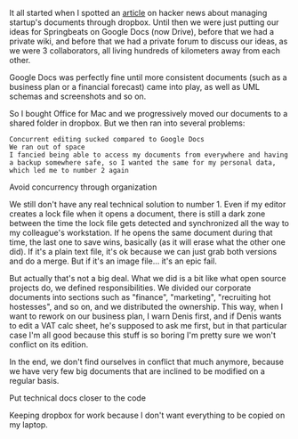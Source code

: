 It all started when I spotted an [article](http://www.lightercapital.com/blog/howto-use-dropbox-to-organize-your-startups-documents) on hacker news about managing startup's documents through dropbox. Until then we were just putting our ideas for Springbeats on Google Docs (now Drive), before that we had a private wiki, and before that we had a private forum to discuss our ideas, as we were 3 collaborators, all living hundreds of kilometers away from each other.

Google Docs was perfectly fine until more consistent documents (such as a business plan or a financial forecast) came into play, as well as UML schemas and screenshots and so on.

So I bought Office for Mac and we progressively moved our documents to a shared folder in dropbox. But we then ran into several problems:

    Concurrent editing sucked compared to Google Docs
    We ran out of space
    I fancied being able to access my documents from everywhere and having a backup somewhere safe, so I wanted the same for my personal data, which led me to number 2 again

Avoid concurrency through organization

We still don't have any real technical solution to number 1. Even if my editor creates a lock file when it opens a document, there is still a dark zone between the time the lock file gets detected and synchronized all the way to my colleague's workstation. If he opens the same document during that time, the last one to save wins, basically (as it will erase what the other one did). If it's a plain text file, it's ok because we can just grab both versions and do a merge. But if it's an image file... it's an epic fail.

But actually that's not a big deal. What we did is a bit like what open source projects do, we defined responsibilities. We divided our corporate documents into sections such as "finance", "marketing", "recruiting hot hostesses", and so on, and we distributed the ownership. This way, when I want to rework on our business plan, I warn Denis first, and if Denis wants to edit a VAT calc sheet, he's supposed to ask me first, but in that particular case I'm all good because this stuff is so boring I'm pretty sure we won't conflict on its edition.

In the end, we don't find ourselves in conflict that much anymore, because we have very few big documents that are inclined to be modified on a regular basis.

Put technical docs closer to the code

Keeping dropbox for work because I don't want everything to be copied on my laptop.
